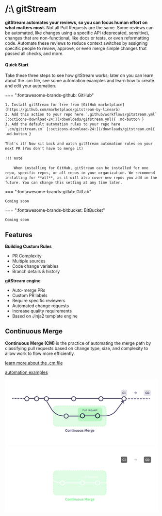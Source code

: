 # /:\ gitStream

**gitStream automates your reviews, so you can focus human effort on what matters most.** Not all Pull Requests are the same. Some reviews can be automated, like changes using a specific API (deprecated, sensitive), changes that are non-functional, like docs or tests, or even reformatting code. Automate these reviews to reduce context switches by assigning specific people to review, approve, or even merge simple changes that passed all checks, and more.

#### Quick Start

Take these three steps to see how gitStream works; later on you can learn about the .cm file, see some automation examples and learn how to create and edit your automation.

=== ":fontawesome-brands-github: GitHub"


	1. Install gitStream for free from [GitHub marketplace](https://github.com/marketplace/gitstream-by-linearb)
	2. Add this action to your repo here `.github/workflows/gitstream.yml` [:octicons-download-24:](/downloads/gitstream.yml){ .md-button }
	3. Add the default automation rules to your repo here `.cm/gitstream.cm` [:octicons-download-24:](/downloads/gitstream.cm){ .md-button }
	
	That's it! Now sit back and watch gitStream automation rules on your next PR (You don’t have to merge it)

	!!! note 

		When installing for GitHub, gitStream can be installed for one repo, specific repos, or all repos in your organization. We recommend installing for **all**, as it will also cover new repos you add in the future. You can change this setting at any time later.


=== ":fontawesome-brands-gitlab: GitLab"

	Coming soon

=== ":fontawesome-brands-bitbucket: BitBucket"

	Coming soon


## Features

**Building Custom Rules**

- PR Complexity 
- Multiple sources
- Code change variables  
- Branch details & history

**gitStream engine**

- Auto-merge PRs
- Custom PR labels
- Require specific reviewers 
- Automated change requests
- Increase quality requirements 
- Based on Jinja2 template engine

## Continuous Merge

**Continuous Merge (CM)** is the practice of automating the merge path by classifying pull requests based on change type, size, and complexity to allow work to flow more efficiently.

[learn more about the .cm file](/cm-file)

[automation examples](/examples)

![Continuous Merge](/assets/ContinuousMerge3l.png#only-light)
![Continuous Merge](/assets/ContinuousMerge3d.png#only-dark)

